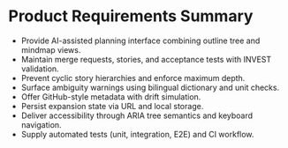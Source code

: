 # Product Requirements Summary

- Provide AI-assisted planning interface combining outline tree and mindmap views.
- Maintain merge requests, stories, and acceptance tests with INVEST validation.
- Prevent cyclic story hierarchies and enforce maximum depth.
- Surface ambiguity warnings using bilingual dictionary and unit checks.
- Offer GitHub-style metadata with drift simulation.
- Persist expansion state via URL and local storage.
- Deliver accessibility through ARIA tree semantics and keyboard navigation.
- Supply automated tests (unit, integration, E2E) and CI workflow.
